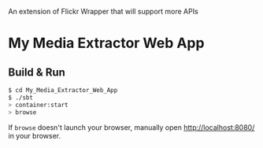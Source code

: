 An extension of Flickr Wrapper that will support more APIs


# My Media Extractor Web App #

## Build & Run ##

```sh
$ cd My_Media_Extractor_Web_App
$ ./sbt
> container:start
> browse
```

If `browse` doesn't launch your browser, manually open [http://localhost:8080/](http://localhost:8080/) in your browser.
